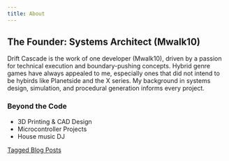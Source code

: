 ```yaml
---
title: About
---
```

## The Founder: Systems Architect (Mwalk10)

Drift Cascade is the work of one developer (Mwalk10), driven by a passion for technical execution and boundary-pushing concepts. Hybrid genre games have always appealed to me, especially ones that did not intend to be hybirds like Planetside and the X series. My background in systems design, simulation, and procedural generation informs every project.

### Beyond the Code

* 3D Printing & CAD Design
* Microcontroller Projects
* House music DJ

[Tagged Blog Posts](/blog)
